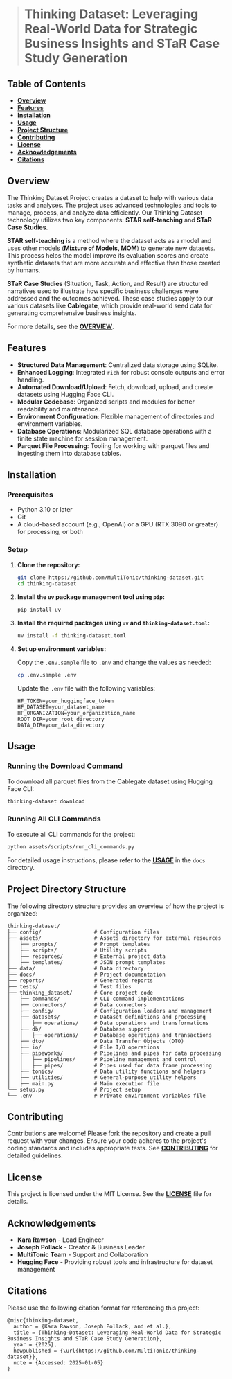 # 

> # **Thinking Dataset:** Leveraging Real-World Data for Strategic Business Insights and STaR Case Study Generation

## Table of Contents

- [**Overview**](#overview)
- [**Features**](#features)
- [**Installation**](#installation)
- [**Usage**](#usage)
- [**Project Structure**](#project-structure)
- [**Contributing**](#contributing)
- [**License**](#license)
- [**Acknowledgements**](#acknowledgements)
- [**Citations**](#citations)

## Overview

The Thinking Dataset Project creates a dataset to help with various data tasks and analyses. The project uses advanced technologies and tools to manage, process, and analyze data efficiently. Our Thinking Dataset technology utilizes two key components: **STAR self-teaching** and **STaR Case Studies**.

**STAR self-teaching** is a method where the dataset acts as a model and uses other models (**Mixture of Models, MOM**) to generate new datasets. This process helps the model improve its evaluation scores and create synthetic datasets that are more accurate and effective than those created by humans. 

**STaR Case Studies** (Situation, Task, Action, and Result) are structured narratives used to illustrate how specific business challenges were addressed and the outcomes achieved. These case studies apply to our various datasets like **Cablegate**, which provide real-world seed data for generating comprehensive business insights.

For more details, see the [**OVERVIEW**](docs/00_OVERVIEW.md).

## Features

- **Structured Data Management**: Centralized data storage using SQLite.
- **Enhanced Logging**: Integrated `rich` for robust console outputs and error handling.
- **Automated Download/Upload**: Fetch, download, upload, and create datasets using Hugging Face CLI.
- **Modular Codebase**: Organized scripts and modules for better readability and maintenance.
- **Environment Configuration**: Flexible management of directories and environment variables.
- **Database Operations**: Modularized SQL database operations with a finite state machine for session management.
- **Parquet File Processing**: Tooling for working with parquet files and ingesting them into database tables.

## Installation

### Prerequisites

- Python 3.10 or later
- Git
- A cloud-based account (e.g., OpenAI) or a GPU (RTX 3090 or greater) for processing, or both

### Setup

1. **Clone the repository:**

    ```bash
    git clone https://github.com/MultiTonic/thinking-dataset.git
    cd thinking-dataset
    ```

2. **Install the `uv` package management tool using `pip`:**

    ```bash
    pip install uv
    ```

3. **Install the required packages using `uv` and `thinking-dataset.toml`:**

    ```bash
    uv install -f thinking-dataset.toml
    ```

4. **Set up environment variables:**

    Copy the `.env.sample` file to `.env` and change the values as needed:
    ```bash
    cp .env.sample .env
    ```

    Update the `.env` file with the following variables:
    ```plaintext
    HF_TOKEN=your_huggingface_token
    HF_DATASET=your_dataset_name
    HF_ORGANIZATION=your_organization_name
    ROOT_DIR=your_root_directory
    DATA_DIR=your_data_directory
    ```

## Usage

### Running the Download Command

To download all parquet files from the Cablegate dataset using Hugging Face CLI:
```bash
thinking-dataset download
```

### Running All CLI Commands

To execute all CLI commands for the project:
```bash
python assets/scripts/run_cli_commands.py
```

For detailed usage instructions, please refer to the [**USAGE**](docs/05_USAGE.md) in the `docs` directory.

## Project Directory Structure

The following directory structure provides an overview of how the project is organized:

```
thinking-dataset/
├── config/                 # Configuration files
├── assets/                 # Assets directory for external resources
│   ├── prompts/            # Prompt templates
│   ├── scripts/            # Utility scripts
│   ├── resources/          # External project data
│   ├── templates/          # JSON prompt templates
├── data/                   # Data directory
├── docs/                   # Project documentation
├── reports/                # Generated reports
├── tests/                  # Test files
├── thinking_dataset/       # Core project code
│   ├── commands/           # CLI command implementations
│   ├── connectors/         # Data connectors
│   ├── config/             # Configuration loaders and management
│   ├── datasets/           # Dataset definitions and processing
│   │   ├── operations/     # Data operations and transformations
│   ├── db/                 # Database support
│   │   ├── operations/     # Database operations and transactions
│   ├── dto/                # Data Transfer Objects (DTO)
│   ├── io/                 # File I/O operations
│   ├── pipeworks/          # Pipelines and pipes for data processing
│   │   ├── pipelines/      # Pipeline management and control
│   │   ├── pipes/          # Pipes used for data frame processing
│   ├── tonics/             # Data utility functions and helpers
│   ├── utilities/          # General-purpose utility helpers
│   ├── main.py             # Main execution file
└── setup.py                # Project setup
└── .env                    # Private environment variables file
```

## Contributing

Contributions are welcome! Please fork the repository and create a pull request with your changes. Ensure your code adheres to the project's coding standards and includes appropriate tests. See [**CONTRIBUTING**](CONTRIBUTING.md) for detailed guidelines.

## License

This project is licensed under the MIT License. See the [**LICENSE**](LICENSE) file for details.

## Acknowledgements

- **Kara Rawson** - Lead Engineer
- **Joseph Pollack** - Creator & Business Leader
- **MultiTonic Team** - Support and Collaboration
- **Hugging Face** - Providing robust tools and infrastructure for dataset management

## Citations

Please use the following citation format for referencing this project:

```plaintext
@misc{thinking-dataset,
  author = {Kara Rawson, Joseph Pollack, and et al.},
  title = {Thinking-Dataset: Leveraging Real-World Data for Strategic Business Insights and STaR Case Study Generation},
  year = {2025},
  howpublished = {\url{https://github.com/MultiTonic/thinking-dataset}},
  note = {Accessed: 2025-01-05}
}
```
